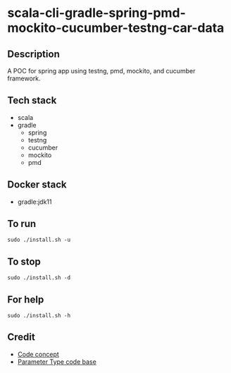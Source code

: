 # scala-cli-gradle-spring-pmd-mockito-cucumber-testng-car-data

## Description
A POC for spring app using testng,
pmd, mockito, and cucumber framework.

## Tech stack
- scala
- gradle
  - spring
  - testng
  - cucumber
  - mockito
  - pmd

## Docker stack
- gradle:jdk11

## To run
`sudo ./install.sh -u`

## To stop
`sudo ./install.sh -d`

## For help
`sudo ./install.sh -h`

## Credit
- [Code concept](https://stackoverflow.com/questions/67847818/maven-testng-5-cucumber-not-running-tests)
- [Parameter Type code base](https://thepracticaldeveloper.com/cucumber-guide-3-step-definitions-state/)
